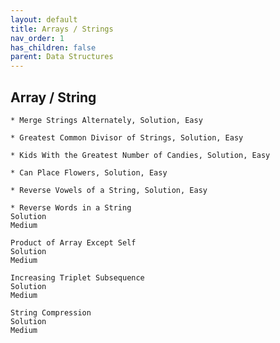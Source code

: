 ```yaml
---
layout: default
title: Arrays / Strings
nav_order: 1
has_children: false
parent: Data Structures 
---
```


## Array / String

    * Merge Strings Alternately, Solution, Easy

    * Greatest Common Divisor of Strings, Solution, Easy

    * Kids With the Greatest Number of Candies, Solution, Easy

    * Can Place Flowers, Solution, Easy

    * Reverse Vowels of a String, Solution, Easy

    * Reverse Words in a String
	Solution
	Medium

	Product of Array Except Self
	Solution
	Medium

	Increasing Triplet Subsequence
	Solution
	Medium

	String Compression
	Solution
	Medium
